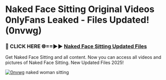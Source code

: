 # Naked Face Sitting Original Videos 0nlyFans Leaked - Files Updated! (0nvwg)

<h3>🔴 CLICK HERE 🌐==►► <a href="https://tinyurl.com/up5wt9bj" rel="nofollow">Naked Face Sitting Updated Files</a></h3>

Get Naked Face Sitting and all content. Now you can access all videos and pictures of Naked Face Sitting. New Updated Files 2025!

[![0nvwg](https://i.imgur.com/ABiUzMV.gif)](https://tinyurl.com/up5wt9bj)
naked woman sitting